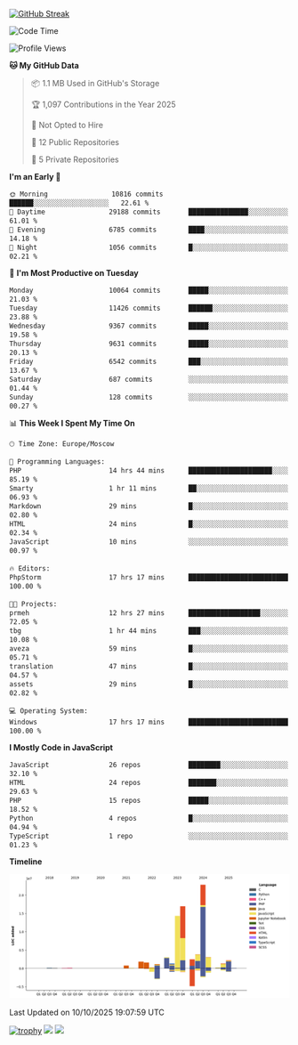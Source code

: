 [![GitHub Streak](https://github-readme-streak-stats.herokuapp.com/?user=yogik10)](https://git.io/streak-stats)
<!--START_SECTION:waka-->
![Code Time](http://img.shields.io/badge/Code%20Time-1%2C719%20hrs%2014%20mins-blue)

![Profile Views](http://img.shields.io/badge/Profile%20Views-0-blue)

**🐱 My GitHub Data** 

> 📦 1.1 MB Used in GitHub's Storage 
 > 
> 🏆 1,097 Contributions in the Year 2025
 > 
> 🚫 Not Opted to Hire
 > 
> 📜 12 Public Repositories 
 > 
> 🔑 5 Private Repositories 
 > 
**I'm an Early 🐤** 

```text
🌞 Morning                10816 commits       ██████░░░░░░░░░░░░░░░░░░░   22.61 % 
🌆 Daytime                29188 commits       ███████████████░░░░░░░░░░   61.01 % 
🌃 Evening                6785 commits        ████░░░░░░░░░░░░░░░░░░░░░   14.18 % 
🌙 Night                  1056 commits        █░░░░░░░░░░░░░░░░░░░░░░░░   02.21 % 
```
📅 **I'm Most Productive on Tuesday** 

```text
Monday                   10064 commits       █████░░░░░░░░░░░░░░░░░░░░   21.03 % 
Tuesday                  11426 commits       ██████░░░░░░░░░░░░░░░░░░░   23.88 % 
Wednesday                9367 commits        █████░░░░░░░░░░░░░░░░░░░░   19.58 % 
Thursday                 9631 commits        █████░░░░░░░░░░░░░░░░░░░░   20.13 % 
Friday                   6542 commits        ███░░░░░░░░░░░░░░░░░░░░░░   13.67 % 
Saturday                 687 commits         ░░░░░░░░░░░░░░░░░░░░░░░░░   01.44 % 
Sunday                   128 commits         ░░░░░░░░░░░░░░░░░░░░░░░░░   00.27 % 
```


📊 **This Week I Spent My Time On** 

```text
🕑︎ Time Zone: Europe/Moscow

💬 Programming Languages: 
PHP                      14 hrs 44 mins      █████████████████████░░░░   85.19 % 
Smarty                   1 hr 11 mins        ██░░░░░░░░░░░░░░░░░░░░░░░   06.93 % 
Markdown                 29 mins             █░░░░░░░░░░░░░░░░░░░░░░░░   02.80 % 
HTML                     24 mins             █░░░░░░░░░░░░░░░░░░░░░░░░   02.34 % 
JavaScript               10 mins             ░░░░░░░░░░░░░░░░░░░░░░░░░   00.97 % 

🔥 Editors: 
PhpStorm                 17 hrs 17 mins      █████████████████████████   100.00 % 

🐱‍💻 Projects: 
prmeh                    12 hrs 27 mins      ██████████████████░░░░░░░   72.05 % 
tbg                      1 hr 44 mins        ███░░░░░░░░░░░░░░░░░░░░░░   10.08 % 
aveza                    59 mins             █░░░░░░░░░░░░░░░░░░░░░░░░   05.71 % 
translation              47 mins             █░░░░░░░░░░░░░░░░░░░░░░░░   04.57 % 
assets                   29 mins             █░░░░░░░░░░░░░░░░░░░░░░░░   02.82 % 

💻 Operating System: 
Windows                  17 hrs 17 mins      █████████████████████████   100.00 % 
```

**I Mostly Code in JavaScript** 

```text
JavaScript               26 repos            ████████░░░░░░░░░░░░░░░░░   32.10 % 
HTML                     24 repos            ███████░░░░░░░░░░░░░░░░░░   29.63 % 
PHP                      15 repos            █████░░░░░░░░░░░░░░░░░░░░   18.52 % 
Python                   4 repos             █░░░░░░░░░░░░░░░░░░░░░░░░   04.94 % 
TypeScript               1 repo              ░░░░░░░░░░░░░░░░░░░░░░░░░   01.23 % 
```



**Timeline**

![Lines of Code chart](https://raw.githubusercontent.com/Yogik10/Yogik10/main/assets/bar_graph.png)


 Last Updated on 10/10/2025 19:07:59 UTC
<!--END_SECTION:waka-->
[![trophy](https://github-profile-trophy.vercel.app/?username=yogik10)](https://github.com/ryo-ma/github-profile-trophy)
![](https://github-profile-summary-cards.vercel.app/api/cards/profile-details?username=yogik10&theme=solarized_dark)
![](https://github-profile-summary-cards.vercel.app/api/cards/most-commit-language?username=yogik10&theme=solarized_dark)


